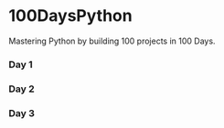 # 100DaysPython

Mastering Python by building 100 projects in 100 Days. 

### Day 1

### Day 2

### Day 3

